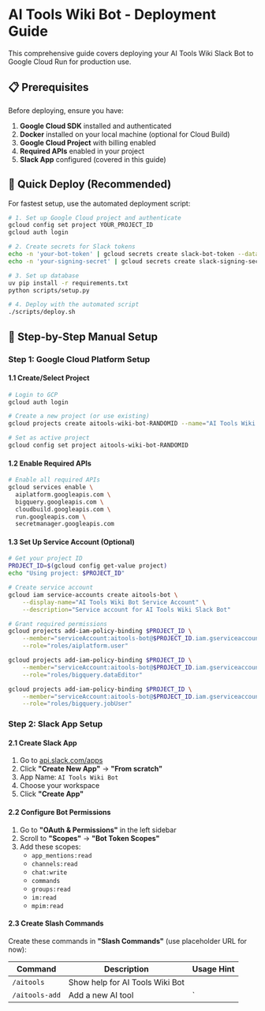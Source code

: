 # AI Tools Wiki Bot - Deployment Guide

This comprehensive guide covers deploying your AI Tools Wiki Slack Bot to Google Cloud Run for production use.

## 📋 Prerequisites

Before deploying, ensure you have:

1. **Google Cloud SDK** installed and authenticated
2. **Docker** installed on your local machine (optional for Cloud Build)
3. **Google Cloud Project** with billing enabled
4. **Required APIs** enabled in your project
5. **Slack App** configured (covered in this guide)

## 🚀 Quick Deploy (Recommended)

For fastest setup, use the automated deployment script:

```bash
# 1. Set up Google Cloud project and authenticate
gcloud config set project YOUR_PROJECT_ID
gcloud auth login

# 2. Create secrets for Slack tokens
echo -n 'your-bot-token' | gcloud secrets create slack-bot-token --data-file=-
echo -n 'your-signing-secret' | gcloud secrets create slack-signing-secret --data-file=-

# 3. Set up database
uv pip install -r requirements.txt 
python scripts/setup.py

# 4. Deploy with the automated script
./scripts/deploy.sh
```

## 🔧 Step-by-Step Manual Setup

### Step 1: Google Cloud Platform Setup

#### 1.1 Create/Select Project
```bash
# Login to GCP
gcloud auth login

# Create a new project (or use existing)
gcloud projects create aitools-wiki-bot-RANDOMID --name="AI Tools Wiki Bot"

# Set as active project
gcloud config set project aitools-wiki-bot-RANDOMID
```

#### 1.2 Enable Required APIs
```bash
# Enable all required APIs
gcloud services enable \
  aiplatform.googleapis.com \
  bigquery.googleapis.com \
  cloudbuild.googleapis.com \
  run.googleapis.com \
  secretmanager.googleapis.com
```

#### 1.3 Set Up Service Account (Optional)
```bash
# Get your project ID
PROJECT_ID=$(gcloud config get-value project)
echo "Using project: $PROJECT_ID"

# Create service account
gcloud iam service-accounts create aitools-bot \
    --display-name="AI Tools Wiki Bot Service Account" \
    --description="Service account for AI Tools Wiki Slack Bot"

# Grant required permissions
gcloud projects add-iam-policy-binding $PROJECT_ID \
    --member="serviceAccount:aitools-bot@$PROJECT_ID.iam.gserviceaccount.com" \
    --role="roles/aiplatform.user"

gcloud projects add-iam-policy-binding $PROJECT_ID \
    --member="serviceAccount:aitools-bot@$PROJECT_ID.iam.gserviceaccount.com" \
    --role="roles/bigquery.dataEditor"

gcloud projects add-iam-policy-binding $PROJECT_ID \
    --member="serviceAccount:aitools-bot@$PROJECT_ID.iam.gserviceaccount.com" \
    --role="roles/bigquery.jobUser"
```

### Step 2: Slack App Setup

#### 2.1 Create Slack App
1. Go to [api.slack.com/apps](https://api.slack.com/apps)
2. Click **"Create New App"** → **"From scratch"**
3. App Name: `AI Tools Wiki Bot`
4. Choose your workspace
5. Click **"Create App"**

#### 2.2 Configure Bot Permissions
1. Go to **"OAuth & Permissions"** in the left sidebar
2. Scroll to **"Scopes"** → **"Bot Token Scopes"**
3. Add these scopes:
   - `app_mentions:read`
   - `channels:read`
   - `chat:write`
   - `commands`
   - `groups:read`
   - `im:read`
   - `mpim:read`

#### 2.3 Create Slash Commands
Create these commands in **"Slash Commands"** (use placeholder URL for now):

| Command | Description | Usage Hint |
|---------|-------------|------------|
| `/aitools` | Show help for AI Tools Wiki Bot | |
| `/aitools-add` | Add a new AI tool | `<title> | <url or description>` |
| `/aitools-search` | Search for AI tools | `<keyword>` |
| `/aitools-list` | List trending AI tools | `[tag]` |
| `/aitools-top` | Show top AI tools by score | `[limit]` |
| `/aitools-tags` | Show available tags | |
| `/aitools-suggest-tag` | Suggest community tags | `<entry_id> <tag>` |

#### 2.4 Enable Event Subscriptions (Production Only)
1. Go to **"Event Subscriptions"**
2. Enable Events: **On**
3. Request URL: `https://your-cloud-run-url/slack/events` (update after deployment)
4. Subscribe to Bot Events:
   - `app_mention`
   - `message.im`

#### 2.5 Enable Interactivity (Production Only)
1. Go to **"Interactivity & Shortcuts"**
2. Enable Interactivity: **On**
3. Request URL: `https://your-cloud-run-url/slack/events` (update after deployment)

#### 2.6 Install App to Workspace
1. Go to **"Install App"**
2. Click **"Install to Workspace"**
3. Click **"Allow"**
4. **📋 Copy the Bot User OAuth Token** (starts with `xoxb-`)

#### 2.7 Get App Credentials
1. Go to **"Basic Information"**
2. **📋 Copy the Signing Secret** from App Credentials

### Step 3: Set Up Database

Run the comprehensive setup script:

```bash
# Configure environment variables first
cp .env.example .env
# Edit .env with your Google Cloud project details

# Set up BigQuery dataset and tables
python scripts/setup.py
```

### Step 4: Deploy to Cloud Run

#### 4.1 Store Secrets in Google Secret Manager

```bash
# Store Slack Bot Token
echo -n "xoxb-your-bot-token" | gcloud secrets create slack-bot-token --data-file=-

# Store Slack Signing Secret
echo -n "your-signing-secret" | gcloud secrets create slack-signing-secret --data-file=-

# Grant Cloud Run access to secrets (using default compute service account)
PROJECT_NUMBER=$(gcloud projects describe $(gcloud config get-value project) --format='value(projectNumber)')

gcloud secrets add-iam-policy-binding slack-bot-token \
    --member="serviceAccount:${PROJECT_NUMBER}-compute@developer.gserviceaccount.com" \
    --role="roles/secretmanager.secretAccessor"

gcloud secrets add-iam-policy-binding slack-signing-secret \
    --member="serviceAccount:${PROJECT_NUMBER}-compute@developer.gserviceaccount.com" \
    --role="roles/secretmanager.secretAccessor"
```

#### 4.2 Deploy to Cloud Run

```bash
# Set your project ID
export PROJECT_ID=$(gcloud config get-value project)

# Deploy to Cloud Run
gcloud run deploy aitools-wiki-bot \
    --source . \
    --platform managed \
    --region us-central1 \
    --allow-unauthenticated \
    --port 8080 \
    --memory 1Gi \
    --cpu 1 \
    --min-instances 0 \
    --max-instances 10 \
    --timeout 300 \
    --set-env-vars "GOOGLE_CLOUD_PROJECT=$PROJECT_ID,BIGQUERY_DATASET=aitools_wiki,ENVIRONMENT=production,VERTEX_LOCATION=us-central1" \
    --set-secrets "SLACK_BOT_TOKEN=slack-bot-token:latest,SLACK_SIGNING_SECRET=slack-signing-secret:latest"
```

#### 4.3 Get Your Cloud Run URL

```bash
gcloud run services describe aitools-wiki-bot \
    --platform managed \
    --region us-central1 \
    --format 'value(status.url)'
```

### Step 5: Configure Slack App for Production

Update your Slack app with the Cloud Run URL:

1. **Event Subscriptions**: Update Request URL to `https://your-cloud-run-url/slack/events`
2. **Slash Commands**: Update all command URLs to `https://your-cloud-run-url/slack/events`
3. **Interactivity**: Update Request URL to `https://your-cloud-run-url/slack/events`

### Step 6: Verify Deployment

#### 6.1 Test Health Endpoint
```bash
curl https://your-cloud-run-url/health
```
Expected response: `{"status":"healthy"}`

#### 6.2 Test Slack Commands
In your Slack workspace, try:
- `/aitools` - Should show help text
- `/aitools-add Test Tool | A test tool for verification`
- `/aitools-list` - Should show the test tool
- `/aitools-top 5` - Should show top 5 tools

## 📊 Monitoring and Operations

### View Logs
```bash
# Stream logs in real-time
gcloud run services logs tail aitools-wiki-bot --region us-central1

# View recent logs
gcloud run services logs read aitools-wiki-bot \
    --platform managed \
    --region us-central1 \
    --limit 50
```

### Monitor Performance
```bash
# View service details
gcloud run services describe aitools-wiki-bot \
    --platform managed \
    --region us-central1
```

### Update Deployment
For future updates:
```bash
gcloud run deploy aitools-wiki-bot \
    --source . \
    --platform managed \
    --region us-central1
```

## 🔧 Troubleshooting

### Common Issues

#### 1. 503 Service Unavailable
- **Check**: App binding to `0.0.0.0:8080`
- **Check**: PORT environment variable set correctly
- **Check**: Application startup logs for errors

#### 2. Slack Events Not Working
- **Check**: Cloud Run service allows unauthenticated requests
- **Check**: Event Subscription URL matches Cloud Run URL exactly
- **Check**: `/slack/events` endpoint configured correctly

#### 3. BigQuery Permission Errors
- **Check**: Service account has BigQuery permissions
- **Check**: Dataset exists in correct project
- **Check**: `GOOGLE_CLOUD_PROJECT` environment variable is correct

#### 4. AI Service Errors
- **Check**: Vertex AI API is enabled
- **Check**: Service account has `aiplatform.user` role
- **Check**: `VERTEX_LOCATION` is set correctly

#### 5. Secret Manager Errors
- **Check**: Secrets exist and have correct names
- **Check**: Service account has `secretmanager.secretAccessor` role
- **Check**: Secret names match environment variable references

### Debug Commands
```bash
# Check service status
gcloud run services list

# View detailed service info
gcloud run services describe aitools-wiki-bot --region us-central1

# Check secrets
gcloud secrets list

# Test BigQuery connection
bq query --use_legacy_sql=false "SELECT 1 as test"
```

## 🔒 Security Best Practices

1. **Use Secret Manager** for all sensitive data
2. **Enable Binary Authorization** for production workloads
3. **Use least-privilege IAM** roles
4. **Set up monitoring and alerting** for security events
5. **Regularly rotate secrets** and service account keys
6. **Enable audit logging** for Cloud Run and BigQuery

## 💰 Cost Optimization

1. **Set min-instances to 0** to avoid idle costs
2. **Use appropriate CPU and memory** allocations
3. **Monitor request patterns** and adjust scaling settings
4. **Set up budget alerts** in Google Cloud Console
5. **Monitor BigQuery usage** and optimize queries

## 📈 Next Steps After Deployment

1. **Set up monitoring** with Google Cloud Monitoring
2. **Configure alerting** for critical failures
3. **Implement CI/CD pipeline** for automated deployments
4. **Set up staging environment** for testing changes
5. **Document operational procedures** for your team

## 🎯 Production Checklist

- [ ] Google Cloud APIs enabled
- [ ] Secrets created and accessible
- [ ] BigQuery dataset and tables created
- [ ] Cloud Run service deployed successfully
- [ ] Slack app configured with production URLs
- [ ] Health check endpoint responding
- [ ] All slash commands working
- [ ] Voting buttons functional
- [ ] AI content generation working
- [ ] Admin commands accessible (for admin users)
- [ ] Monitoring and alerting configured

---

**Your AI Tools Wiki Slack Bot is now ready for production!** 🎉

For operational guidance, see [docs/admin/ADMIN_GUIDE.md](../admin/ADMIN_GUIDE.md)
For API documentation, see [docs/api/COMMANDS.md](../api/COMMANDS.md)
